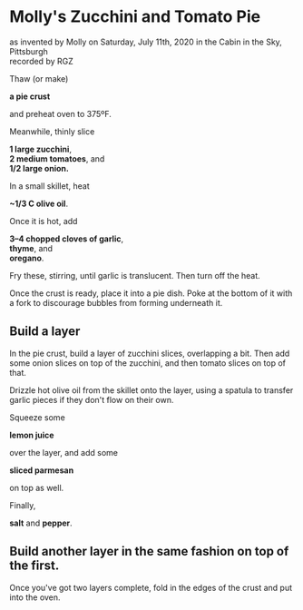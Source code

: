 # Molly's Zucchini and Tomato Pie
as invented by Molly on Saturday, July 11th, 2020 in the Cabin in the Sky, Pittsburgh<br>
recorded by RGZ

Thaw (or make)

**a pie crust**

and preheat oven to 375ºF.

Meanwhile, thinly slice

**1 large zucchini**,<br>
**2 medium tomatoes**, and<br>
**1/2 large onion.**

In a small skillet, heat

**~1/3 C olive oil**.

Once it is hot, add

**3–4 chopped cloves of garlic**,<br>
**thyme**, and<br>
**oregano**.

Fry these, stirring, until garlic is translucent. Then turn off the heat.

Once the crust is ready, place it into a pie dish. Poke at the bottom of it with a fork to discourage bubbles from forming underneath it.

## Build a layer

In the pie crust, build a layer of zucchini slices, overlapping a bit. Then add some onion slices on top of the zucchini, and then tomato slices on top of that.

Drizzle hot olive oil from the skillet onto the layer, using a spatula to transfer garlic pieces if they don't flow on their own.

Squeeze some 

**lemon juice** 

over the layer, and add some 

**sliced parmesan**

on top as well.

Finally,

**salt** and **pepper**.

## Build another layer in the same fashion on top of the first.

Once you've got two layers complete, fold in the edges of the crust and put into the oven.
